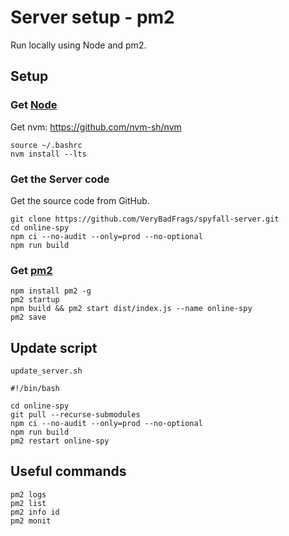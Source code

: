 # Server setup - pm2

Run locally using Node and pm2.

## Setup

### Get [Node](https://nodejs.org/)

Get nvm: <https://github.com/nvm-sh/nvm>

```shell
source ~/.bashrc
nvm install --lts
```

### Get the Server code

Get the source code from GitHub.

```shell
git clone https://github.com/VeryBadFrags/spyfall-server.git
cd online-spy
npm ci --no-audit --only=prod --no-optional
npm run build
```

### Get [pm2](https://www.npmjs.com/package/pm2)

```shell
npm install pm2 -g
pm2 startup
npm build && pm2 start dist/index.js --name online-spy
pm2 save
```

## Update script

`update_server.sh`

```shell
#!/bin/bash

cd online-spy
git pull --recurse-submodules
npm ci --no-audit --only=prod --no-optional
npm run build
pm2 restart online-spy
```

## Useful commands

```shell
pm2 logs
pm2 list
pm2 info id
pm2 monit
```
